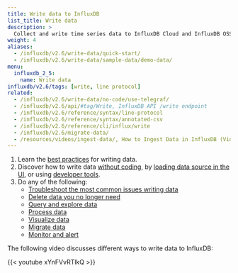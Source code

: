 ```yaml
---
title: Write data to InfluxDB
list_title: Write data
description: >
  Collect and write time series data to InfluxDB Cloud and InfluxDB OSS.
weight: 4
aliases:
  - /influxdb/v2.6/write-data/quick-start/
  - /influxdb/v2.6/write-data/sample-data/demo-data/
menu:
  influxdb_2_5:
    name: Write data
influxdb/v2.6/tags: [write, line protocol]
related:
  - /influxdb/v2.6/write-data/no-code/use-telegraf/
  - /influxdb/v2.6/api/#tag/Write, InfluxDB API /write endpoint
  - /influxdb/v2.6/reference/syntax/line-protocol
  - /influxdb/v2.6/reference/syntax/annotated-csv
  - /influxdb/v2.6/reference/cli/influx/write
  - /influxdb/v2.6/migrate-data/
  - /resources/videos/ingest-data/, How to Ingest Data in InfluxDB (Video)
---
```


1. Learn the [best practices](/influxdb/v2.6/write-data/best-practices/) for writing data.
2. Discover how to write data [without coding](/influxdb/v2.6/write-data/no-code/), by [loading data source in the UI](/influxdb/v2.6/write-data/no-code/load-data/), or using [developer tools](/influxdb/v2.6/write-data/developer-tools/).
3. Do any of the following:
   - [Troubleshoot the most common issues writing data](/influxdb/v2.6/write-data/troubleshoot/)
   - [Delete data you no longer need](/influxdb/v2.6/write-data/delete-data/)
   - [Query and explore data](/influxdb/v2.6/query-data/)
   - [Process data](/influxdb/v2.6/process-data/)
   - [Visualize data](/influxdb/v2.6/visualize-data/)
   - [Migrate data](/influxdb/v2.6/migrate-data/)
   - [Monitor and alert](/influxdb/v2.6/monitor-alert/)

The following video discusses different ways to write data to InfluxDB:

{{< youtube xYnFVvRTlkQ >}}